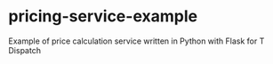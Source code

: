 pricing-service-example
=======================

Example of price calculation service written in Python with Flask for T Dispatch
